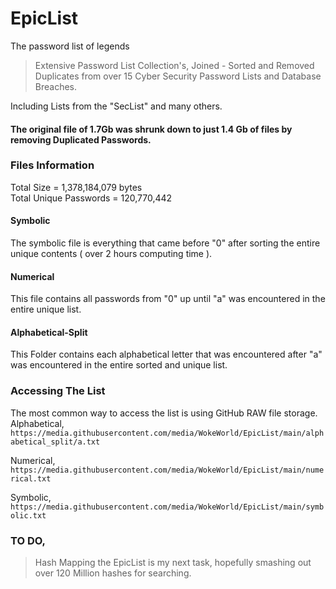 # EpicList
The password list of legends   
   
> Extensive Password List Collection's, Joined - Sorted and Removed Duplicates from over 15 Cyber Security Password Lists and Database Breaches.
 
Including Lists from the "SecList" and many others.   

 
#### The original file of 1.7Gb was shrunk down to just 1.4 Gb of files by removing Duplicated Passwords.    
  
### Files Information    
Total Size = 1,378,184,079 bytes    
Total Unique Passwords = 120,770,442

#### Symbolic     
The symbolic file is everything that came before "0" after sorting the entire unique contents ( over 2 hours computing time ).
 
#### Numerical   
This file contains all passwords from "0" up until "a" was encountered in the entire unique list.
 
#### Alphabetical-Split   
This Folder contains each alphabetical letter that was encountered after "a" was encountered in the entire sorted and unique list.   
 
     
  
### Accessing The List    
The most common way to access the list is using GitHub RAW file storage.  
Alphabetical,    
`https://media.githubusercontent.com/media/WokeWorld/EpicList/main/alphabetical_split/a.txt`     
   
Numerical,   
`https://media.githubusercontent.com/media/WokeWorld/EpicList/main/numerical.txt`    
  
Symbolic,   
`https://media.githubusercontent.com/media/WokeWorld/EpicList/main/symbolic.txt`

   

### TO DO,   
> Hash Mapping the EpicList is my next task, hopefully smashing out over 120 Million hashes for searching.  


  
  
